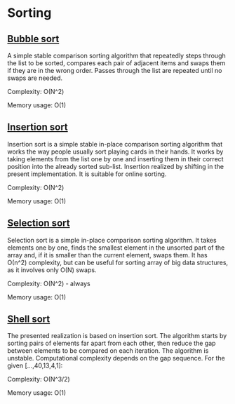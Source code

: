 # Sorting
## [Bubble sort](/sorting/bubble_sort.cpp)

A simple stable comparison sorting algorithm that repeatedly steps through the list to be sorted, compares each pair of adjacent items and swaps them if they are in the wrong order. Passes through the list are repeated until no swaps are needed.

Complexity: О(N^2)

Memory usage: O(1)

## [Insertion sort](/sorting/insertion_sort.cpp)

Insertion sort is a simple stable in-place comparison sorting algorithm that works the way people usually sort playing cards in their hands. It works by taking elements from the list one by one and inserting them in their correct position into the already sorted sub-list. Insertion realized by shifting in the present implementation. It is suitable for online sorting. 

Complexity: О(N^2)

Memory usage: O(1)

## [Selection sort](/sorting/selection_sort.cpp)

Selection sort is a simple in-place comparison sorting algorithm. It takes elements one by one, finds the smallest element in the unsorted part of the array and, if it is smaller than the current element, swaps them. It has О(n^2) complexity, but can be useful for sorting array of big data structures, as it involves only O(N) swaps.

Complexity: О(N^2) - always

Memory usage: O(1)

## [Shell sort](/sorting/Shell_sort.cpp)

The presented realization is based on insertion sort. The algorithm starts by sorting pairs of elements far apart from each other, then reduce the gap between elements to be compared on each iteration. The algorithm is unstable. Computational complexity depends on the gap sequence. For the given [...,40,13,4,1]: 

Complexity: О(N^3/2)

Memory usage: O(1)